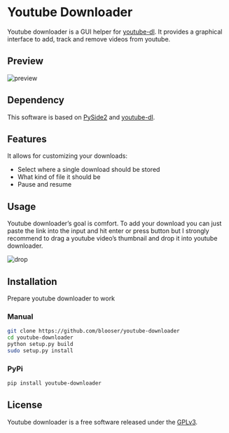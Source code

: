 # Youtube Downloader

Youtube downloader is a GUI helper for [youtube-dl](https://github.com/ytdl-org/youtube-dl/). It provides a graphical interface to add, track and remove videos from youtube. 

## Preview

![preview](https://i.imgur.com/8Pl7xOr.png)

## Dependency

This software is based on [PySide2](https://www.qt.io/qt-for-python) and [youtube-dl](https://github.com/ytdl-org/youtube-dl/).

## Features

It allows for customizing your downloads:

- Select where a single download should be stored
- What kind of file it should be
- Pause and resume 

## Usage

Youtube downloader’s goal is comfort. To add your download you can just paste the link into the input and hit enter or press button but I strongly recommend to drag a youtube video’s thumbnail and drop it into youtube downloader.

![drop](https://thumbs.gfycat.com/BoldSnappyEarthworm-size_restricted.gif)

## Installation

Prepare youtube downloader to work

### Manual

```bash
git clone https://github.com/blooser/youtube-downloader
cd youtube-downloader
python setup.py build
sudo setup.py install
```

### PyPi

```bash
pip install youtube-downloader
```

## License

Youtube downloader is a free software released under the [GPLv3](https://www.gnu.org/licenses/gpl-3.0.en.html).
